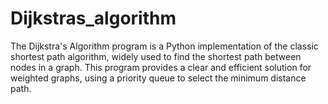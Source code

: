 # Dijkstras_algorithm
The Dijkstra's Algorithm program is a Python implementation of the classic shortest path algorithm, widely used to find the shortest path between nodes in a graph. This program provides a clear and efficient solution for weighted graphs, using a priority queue to select the minimum distance path.
